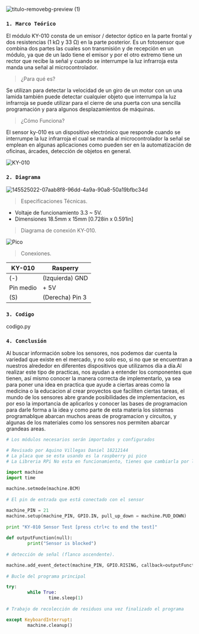![titulo-removebg-preview (1)](https://user-images.githubusercontent.com/89493294/144682432-e709be06-c991-48fb-a8c5-4205b8295e32.png)

### `1. Marco Teórico`
El módulo KY-010  consta de un emisor / detector óptico en la parte frontal y dos resistencias (1 kΩ y 33 Ω) en la parte posterior. 
Es un fotosensor que combina dos partes las cuales son transmisión y de recepción en un módulo, ya que de un lado tiene el emisor y por el otro extremo tiene un rector que recibe la señal y cuando se interrumpe la luz infrarroja esta manda una señal al microcontrolador. 

> ¿Para qué es?

Se utilizan para detectar la velocidad de un giro de un motor con un una lamida también puede detectar cualquier objeto que interrumpa la luz infrarroja se puede utilizar para el cierre de una puerta con una sencilla programación y para algunos desplazamientos de máquinas.

> ¿Cómo Funciona?

El sensor ky-010 es un dispositivo electrónico que responde cuando se interrumpe la luz infrarroja el cual se manda al microcontrolador la señal se emplean en algunas aplicaciones como pueden ser en la automatización de oficinas, árcades, detección de objetos en general.

![KY-010](https://user-images.githubusercontent.com/89493294/144683140-520dd8b6-3899-4c82-9bc9-454340db3150.jpg)

### `2. Diagrama`

![145525022-07aab8f8-96dd-4a9a-90a8-50a19bfbc34d](https://user-images.githubusercontent.com/89493294/145918500-bb9db311-7a56-465d-8702-b6f1ae623f08.png)




> Especificaciones Técnicas.

- Voltaje de funcionamiento 3.3 ~ 5V.
- Dimensiones 18.5mm x 15mm [0.728in x 0.591in]

> Diagrama de conexión KY-010.

![Pico](https://user-images.githubusercontent.com/89493294/145918524-8bb89030-f667-43ab-ba27-00f90f81f3f7.png)



> Conexiones.

| KY-010    	| Rasperry        	|
|-----------	|-----------------	|
| (-)       	| (Izquierda) GND 	|
| Pin medio 	| + 5V            	|
| (S)       	| (Derecha) Pin 3 	|


### `3. Codigo`
codigo.py

### `4. Conclusión `
Al buscar información sobre los sensores, nos podemos dar cuenta la variedad que existe en el mercado, y no solo eso, si no que se 
encuentran a nuestros alrededor en diferentes dispositivos que  utilizamos día a día.Al realizar este tipo de practicas, nos ayudan a entender los componentes que tienen, así mismo conocer la manera correcta de  implementarlo, ya sea para poner una idea en practica que ayude a ciertas areas como la medicina o la educacion al crear proyectos que faciliten ciertas tareas, el mundo de los sensores abre grande posibilidades de implementacion, es por eso la importancia de aplicarlos y conocer las bases de programacion para darle forma a la idea y como parte de esta materia los sistemas programablque abarcan muchos areas de programacion y circuitos, y algunas de los materiales como los sensores nos permiten abarcar grandeas areas. 



````python
# Los módulos necesarios serán importados y configurados

# Revisado por Aquino Villegas Daniel 18212144
# La placa que se esta usando es la raspberry pi pico
# La Libreria RPi No esta en funcionamiento, tienes que cambiarla por la libreria machine

import machine
import time
  
machine.setmode(machine.BCM)
  
# El pin de entrada que está conectado con el sensor

machine_PIN = 21
machine.setup(machine_PIN, GPIO.IN, pull_up_down = machine.PUD_DOWN)
  
print "KY-010 Sensor Test [press ctrl+c to end the test]"
  
def outputFunction(null):
        print("Sensor is blocked")
  
# detección de señal (flanco ascendente).

machine.add_event_detect(machine_PIN, GPIO.RISING, callback=outputFunction, bouncetime=100) 
  
# Bucle del programa principal

try:
        while True:
                time.sleep(1)
  
# Trabajo de recolección de residuos una vez finalizado el programa

except KeyboardInterrupt:
        machine.cleanup()

````
